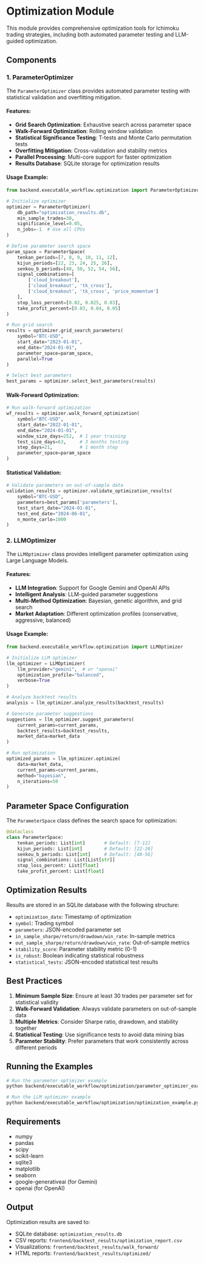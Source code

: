# Optimization Module

This module provides comprehensive optimization tools for Ichimoku trading strategies, including both automated parameter testing and LLM-guided optimization.

## Components

### 1. ParameterOptimizer

The `ParameterOptimizer` class provides automated parameter testing with statistical validation and overfitting mitigation.

#### Features:

- **Grid Search Optimization**: Exhaustive search across parameter space
- **Walk-Forward Optimization**: Rolling window validation
- **Statistical Significance Testing**: T-tests and Monte Carlo permutation tests
- **Overfitting Mitigation**: Cross-validation and stability metrics
- **Parallel Processing**: Multi-core support for faster optimization
- **Results Database**: SQLite storage for optimization results

#### Usage Example:

```python
from backend.executable_workflow.optimization import ParameterOptimizer, ParameterSpace

# Initialize optimizer
optimizer = ParameterOptimizer(
    db_path="optimization_results.db",
    min_sample_trades=30,
    significance_level=0.05,
    n_jobs=-1  # Use all CPUs
)

# Define parameter search space
param_space = ParameterSpace(
    tenkan_periods=[7, 8, 9, 10, 11, 12],
    kijun_periods=[22, 23, 24, 25, 26],
    senkou_b_periods=[48, 50, 52, 54, 56],
    signal_combinations=[
        ['cloud_breakout'],
        ['cloud_breakout', 'tk_cross'],
        ['cloud_breakout', 'tk_cross', 'price_momentum']
    ],
    stop_loss_percent=[0.02, 0.025, 0.03],
    take_profit_percent=[0.03, 0.04, 0.05]
)

# Run grid search
results = optimizer.grid_search_parameters(
    symbol="BTC-USD",
    start_date="2023-01-01",
    end_date="2024-01-01",
    parameter_space=param_space,
    parallel=True
)

# Select best parameters
best_params = optimizer.select_best_parameters(results)
```

#### Walk-Forward Optimization:

```python
# Run walk-forward optimization
wf_results = optimizer.walk_forward_optimization(
    symbol="BTC-USD",
    start_date="2022-01-01",
    end_date="2024-01-01",
    window_size_days=252,  # 1 year training
    test_size_days=63,     # 3 months testing
    step_days=21,          # 1 month step
    parameter_space=param_space
)
```

#### Statistical Validation:

```python
# Validate parameters on out-of-sample data
validation_results = optimizer.validate_optimization_results(
    symbol="BTC-USD",
    parameters=best_params['parameters'],
    test_start_date="2024-01-01",
    test_end_date="2024-06-01",
    n_monte_carlo=1000
)
```

### 2. LLMOptimizer

The `LLMOptimizer` class provides intelligent parameter optimization using Large Language Models.

#### Features:

- **LLM Integration**: Support for Google Gemini and OpenAI APIs
- **Intelligent Analysis**: LLM-guided parameter suggestions
- **Multi-Method Optimization**: Bayesian, genetic algorithm, and grid search
- **Market Adaptation**: Different optimization profiles (conservative, aggressive, balanced)

#### Usage Example:

```python
from backend.executable_workflow.optimization import LLMOptimizer

# Initialize LLM optimizer
llm_optimizer = LLMOptimizer(
    llm_provider="gemini",  # or "openai"
    optimization_profile="balanced",
    verbose=True
)

# Analyze backtest results
analysis = llm_optimizer.analyze_results(backtest_results)

# Generate parameter suggestions
suggestions = llm_optimizer.suggest_parameters(
    current_params=current_params,
    backtest_results=backtest_results,
    market_data=market_data
)

# Run optimization
optimized_params = llm_optimizer.optimize(
    data=market_data,
    current_params=current_params,
    method="bayesian",
    n_iterations=50
)
```

## Parameter Space Configuration

The `ParameterSpace` class defines the search space for optimization:

```python
@dataclass
class ParameterSpace:
    tenkan_periods: List[int]       # Default: [7-12]
    kijun_periods: List[int]        # Default: [22-26]
    senkou_b_periods: List[int]     # Default: [48-56]
    signal_combinations: List[List[str]]
    stop_loss_percent: List[float]
    take_profit_percent: List[float]
```

## Optimization Results

Results are stored in an SQLite database with the following structure:

- `optimization_date`: Timestamp of optimization
- `symbol`: Trading symbol
- `parameters`: JSON-encoded parameter set
- `in_sample_sharpe/return/drawdown/win_rate`: In-sample metrics
- `out_sample_sharpe/return/drawdown/win_rate`: Out-of-sample metrics
- `stability_score`: Parameter stability metric (0-1)
- `is_robust`: Boolean indicating statistical robustness
- `statistical_tests`: JSON-encoded statistical test results

## Best Practices

1. **Minimum Sample Size**: Ensure at least 30 trades per parameter set for statistical validity
2. **Walk-Forward Validation**: Always validate parameters on out-of-sample data
3. **Multiple Metrics**: Consider Sharpe ratio, drawdown, and stability together
4. **Statistical Testing**: Use significance tests to avoid data mining bias
5. **Parameter Stability**: Prefer parameters that work consistently across different periods

## Running the Examples

```bash
# Run the parameter optimizer example
python backend/executable_workflow/optimization/parameter_optimizer_example.py

# Run the LLM optimizer example
python backend/executable_workflow/optimization/optimization_example.py
```

## Requirements

- numpy
- pandas
- scipy
- scikit-learn
- sqlite3
- matplotlib
- seaborn
- google-generativeai (for Gemini)
- openai (for OpenAI)

## Output

Optimization results are saved to:
- SQLite database: `optimization_results.db`
- CSV reports: `frontend/backtest_results/optimization_report.csv`
- Visualizations: `frontend/backtest_results/walk_forward/`
- HTML reports: `frontend/backtest_results/optimized/`